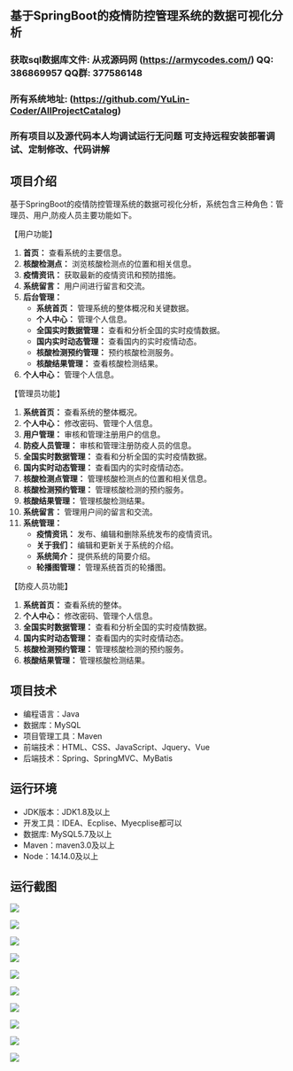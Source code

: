 ## 基于SpringBoot的疫情防控管理系统的数据可视化分析

###  获取sql数据库文件: 从戎源码网 (https://armycodes.com/) QQ: 386869957 QQ群: 377586148
###  所有系统地址: (https://github.com/YuLin-Coder/AllProjectCatalog) 
###  所有项目以及源代码本人均调试运行无问题 可支持远程安装部署调试、定制修改、代码讲解

## 项目介绍
基于SpringBoot的疫情防控管理系统的数据可视化分析，系统包含三种角色：管理员、用户,防疫人员主要功能如下。

【用户功能】
1. **首页：** 查看系统的主要信息。
2. **核酸检测点：** 浏览核酸检测点的位置和相关信息。
3. **疫情资讯：** 获取最新的疫情资讯和预防措施。
4. **系统留言：** 用户间进行留言和交流。
5. **后台管理：**
   - **系统首页：** 管理系统的整体概况和关键数据。
   - **个人中心：** 管理个人信息。
   - **全国实时数据管理：** 查看和分析全国的实时疫情数据。
   - **国内实时动态管理：** 查看国内的实时疫情动态。
   - **核酸检测预约管理：** 预约核酸检测服务。
   - **核酸结果管理：** 查看核酸检测结果。
6. **个人中心：** 管理个人信息。

【管理员功能】
1. **系统首页：** 查看系统的整体概况。
2. **个人中心：** 修改密码、管理个人信息。
3. **用户管理：** 审核和管理注册用户的信息。
4. **防疫人员管理：** 审核和管理注册防疫人员的信息。
5. **全国实时数据管理：** 查看和分析全国的实时疫情数据。
6. **国内实时动态管理：** 查看国内的实时疫情动态。
7. **核酸检测点管理：** 管理核酸检测点的位置和相关信息。
8. **核酸检测预约管理：** 管理核酸检测的预约服务。
9. **核酸结果管理：** 管理核酸检测结果。
10. **系统留言：** 管理用户间的留言和交流。
11. **系统管理：**
    - **疫情资讯：** 发布、编辑和删除系统发布的疫情资讯。
    - **关于我们：** 编辑和更新关于系统的介绍。
    - **系统简介：** 提供系统的简要介绍。
    - **轮播图管理：** 管理系统首页的轮播图。

【防疫人员功能】
1. **系统首页：** 查看系统的整体。
2. **个人中心：** 修改密码、管理个人信息。
3. **全国实时数据管理：** 查看和分析全国的实时疫情数据。
4. **国内实时动态管理：** 查看国内的实时疫情动态。
5. **核酸检测预约管理：** 管理核酸检测的预约服务。
6. **核酸结果管理：** 管理核酸检测结果。

## 项目技术
- 编程语言：Java
- 数据库：MySQL
- 项目管理工具：Maven
- 前端技术：HTML、CSS、JavaScript、Jquery、Vue
- 后端技术：Spring、SpringMVC、MyBatis

## 运行环境
- JDK版本：JDK1.8及以上
- 开发工具：IDEA、Ecplise、Myecplise都可以
- 数据库: MySQL5.7及以上
- Maven：maven3.0及以上
- Node：14.14.0及以上

## 运行截图
![](screenshot/1.png)

![](screenshot/2.png)

![](screenshot/3.png)

![](screenshot/4.png)

![](screenshot/5.png)

![](screenshot/6.png)

![](screenshot/7.png)

![](screenshot/8.png)

![](screenshot/9.png)

![](screenshot/10.png)